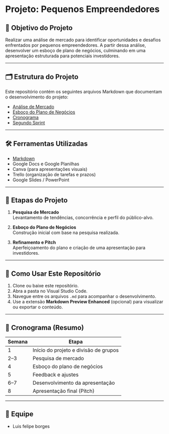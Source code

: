 # Projeto: Pequenos Empreendedores

## 🧭 Objetivo do Projeto

Realizar uma análise de mercado para identificar oportunidades e desafios enfrentados por pequenos empreendedores. A partir dessa análise, desenvolver um esboço de plano de negócios, culminando em uma apresentação estruturada para potenciais investidores.

---

## 🗂 Estrutura do Projeto

Este repositório contém os seguintes arquivos Markdown que documentam o desenvolvimento do projeto:

- [Análise de Mercado](./analise-de-mercado.md)
- [Esboço do Plano de Negócios](./esboco-do-plano-de-negocios.md)
- [Cronograma](./cronograma.md)
- [Segundo Sprint](./segundo-sprint.md)

---

## 🛠 Ferramentas Utilizadas

- [Markdown](https://www.markdownguide.org/basic-syntax/)
- Google Docs e Google Planilhas
- Canva (para apresentações visuais)
- Trello (organização de tarefas e prazos)
- Google Slides / PowerPoint

---

## 🚀 Etapas do Projeto

1. **Pesquisa de Mercado**  
   Levantamento de tendências, concorrência e perfil do público-alvo.

2. **Esboço do Plano de Negócios**  
   Construção inicial com base na pesquisa realizada.

3. **Refinamento e Pitch**  
   Aperfeiçoamento do plano e criação de uma apresentação para investidores.

---

## 📢 Como Usar Este Repositório

1. Clone ou baixe este repositório.
2. Abra a pasta no Visual Studio Code.
3. Navegue entre os arquivos `.md` para acompanhar o desenvolvimento.
4. Use a extensão **Markdown Preview Enhanced** (opcional) para visualizar ou exportar o conteúdo.

---

## 📅 Cronograma (Resumo)

| Semana | Etapa                              |
|--------|------------------------------------|
| 1      | Início do projeto e divisão de grupos |
| 2–3    | Pesquisa de mercado                |
| 4      | Esboço do plano de negócios        |
| 5      | Feedback e ajustes                 |
| 6–7    | Desenvolvimento da apresentação    |
| 8      | Apresentação final (Pitch)         |

---

## 👥 Equipe

- Luis felipe borges

